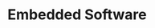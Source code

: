 ---
title: Embedded Software
description: something about my learning in [Embedded Software]
image: img/bone.jpg
---